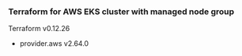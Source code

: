 ### Terraform for AWS EKS cluster with managed node group

Terraform v0.12.26
+ provider.aws v2.64.0
